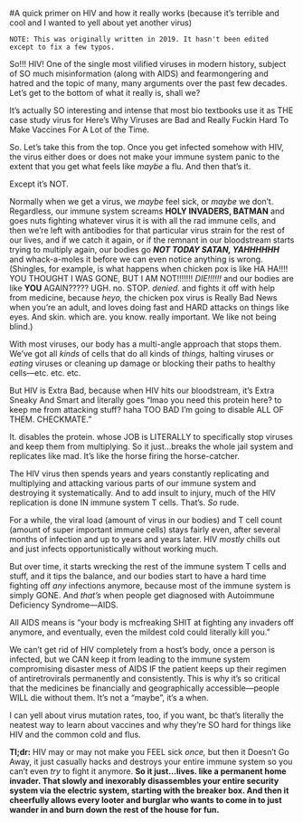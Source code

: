 #A quick primer on HIV and how it really works (because it’s terrible and cool and I wanted to yell about yet another virus)

```
NOTE: This was originally written in 2019. It hasn't been edited except to fix a few typos.
```

So!!! HIV! One of the single most vilified viruses in modern history, subject of SO much misinformation (along with AIDS) and fearmongering and hatred and the topic of many, many arguments over the past few decades. Let’s get to the bottom of what it really is, shall we?

It’s actually SO interesting and intense that most bio textbooks use it as THE case study virus for Here’s Why Viruses are Bad and Really Fuckin Hard To Make Vaccines For A Lot of the Time.

So. Let’s take this from the top. Once you get infected somehow with HIV, the virus either does or does not make your immune system panic to the extent that you get what feels like *maybe* a flu. And then that’s it.

Except it’s NOT.

Normally when we get a virus, we *maybe* feel sick, or *maybe* we don’t. Regardless, our immune system screams **HOLY INVADERS, BATMAN** and goes nuts fighting whatever virus it is with all the rad immune cells, and then we’re left with antibodies for that particular virus strain for the rest of our lives, and if we catch it again, or if the remnant in our bloodstream starts trying to multiply again, our bodies go _**NOT TODAY SATAN, YAHHHHHH**_ and whack-a-moles it before we can even notice anything is wrong. (Shingles, for example, is what happens when chicken pox is like HA HA!!!! YOU THOUGHT I WAS GONE, BUT I AM NOT!!!!!!! *DIE!!!!!!* and our bodies are like **YOU** AGAIN????? UGH. no. STOP. *denied.* and fights it off with help from medicine, because *heyo,* the chicken pox virus is Really Bad News when you’re an adult, and loves doing fast and HARD attacks on things like eyes. And skin. which are. you know. really important. We like not being blind.)

With most viruses, our body has a multi-angle approach that stops them. We’ve got all *kinds* of cells that do all kinds of *things,* halting viruses or *eating* viruses or cleaning up damage or blocking their paths to healthy cells—etc. etc. etc.

But HIV is Extra Bad, because when HIV hits our bloodstream, it’s Extra Sneaky And Smart and literally goes “lmao you need this protein here? to keep me from attacking stuff? haha TOO BAD I’m going to disable ALL OF THEM. CHECKMATE.”

It. disables the protein. whose JOB is LITERALLY to specifically stop viruses and keep them from multiplying. So it just…breaks the whole jail system and replicates like mad. It’s like the horse firing the horse-catcher.

The HIV virus then spends years and years constantly replicating and multiplying and attacking various parts of our immune system and destroying it systematically. And to add insult to injury, much of the HIV replication is done IN immune system T cells. That’s. *So* rude.

For a while, the viral load (amount of virus in our bodies) and T cell count (amount of super important immune cells) stays fairly even, after several months of infection and up to years and years later. HIV *mostly* chills out and just infects opportunistically without working much.

But over time, it starts wrecking the rest of the immune system T cells and stuff, and it tips the balance, and our bodies start to have a hard time fighting off *any* infections anymore, because most of the immune system is simply GONE. And *that’s* when people get diagnosed with Autoimmune Deficiency Syndrome—AIDS.

All AIDS means is “your body is mcfreaking SHIT at fighting any invaders off anymore, and eventually, even the mildest cold could literally kill you.”

We can’t get rid of HIV completely from a host’s body, once a person is infected, but we CAN keep it from leading to the immune system compromising disaster mess of AIDS IF the patient keeps up their regimen of antiretrovirals permanently and consistently. This is why it’s so critical that the medicines be financially and geographically accessible—people WILL die without them. It’s not a “maybe”, it’s a when.

I can yell about virus mutation rates, too, if you want, bc that’s literally the neatest way to learn about vaccines and why they’re SO hard for things like HIV and the common cold and flus.

**Tl;dr:** HIV may or may not make you FEEL sick *once,* but then it Doesn’t Go Away, it just casually hacks and destroys your entire immune system so you can’t even *try* to fight it anymore. **So it just…lives. like a permanent home invader. That slowly and inexorably disassembles your entire security system via the electric system, starting with the breaker box. And then it cheerfully allows every looter and burglar who wants to come in to just wander in and burn down the rest of the house for fun.**
